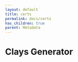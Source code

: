 ```yaml
---
layout: default
title: certs
permalink: docs/certs
has_children: true
parent: Metadata
---
```



# Clays Generator

